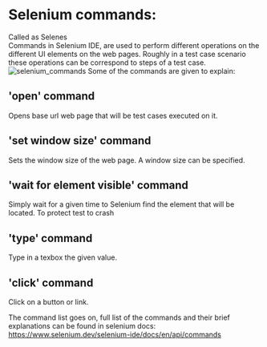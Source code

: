 # Selenium commands:
Called as Selenes              
Commands in Selenium IDE, are used to perform different operations on the different UI elements on the web pages. 
Roughly in a test case scenario these operations can be correspond to steps of a test case. 
![selenium_commands](https://github.com/KubraIsik/tobeto-test-assignments/assets/11259498/ba840f22-60d8-494e-bd13-35277676e904)
Some of the commands are given to explain:
## 'open' command
Opens base url web page that will be test cases executed on it.
## 'set window size' command
Sets the window size of the web page. A window size can be specified.
## 'wait for element visible' command
Simply wait for a given time to Selenium find the element that will be located. To protect test to crash 
## 'type' command
Type in a texbox the given value.
## 'click' command
Click on a button or link.

The command list goes on, full list of the commands and their brief explanations can be found in selenium docs: 
https://www.selenium.dev/selenium-ide/docs/en/api/commands
